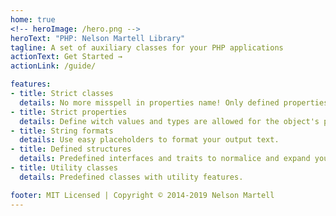 ```yaml
---
home: true
<!-- heroImage: /hero.png -->
heroText: "PHP: Nelson Martell Library"
tagline: A set of auxiliary classes for your PHP applications
actionText: Get Started →
actionLink: /guide/

features:
- title: Strict classes
  details: No more misspell in properties name! Only defined properties in its class are allowed for an object.  
- title: Strict properties
  details: Define witch values and types are allowed for the object's properties.
- title: String formats
  details: Use easy placeholders to format your output text.
- title: Defined structures
  details: Predefined interfaces and traits to normalice and expand your classes.
- title: Utility classes
  details: Predefined classes with utility features.

footer: MIT Licensed | Copyright © 2014-2019 Nelson Martell
---
```

